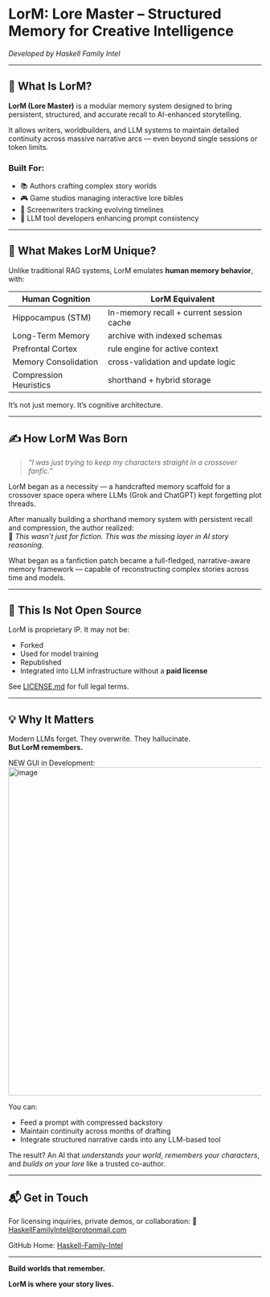 # LorM: Lore Master – Structured Memory for Creative Intelligence

*Developed by Haskell Family Intel*

---

## 🧠 What Is LorM?
**LorM (Lore Master)** is a modular memory system designed to bring persistent, structured, and accurate recall to AI-enhanced storytelling.

It allows writers, worldbuilders, and LLM systems to maintain detailed continuity across massive narrative arcs — even beyond single sessions or token limits.

### Built For:
- 📚 Authors crafting complex story worlds
- 🎮 Game studios managing interactive lore bibles
- 🎥 Screenwriters tracking evolving timelines
- 🤖 LLM tool developers enhancing prompt consistency

---

## 🧬 What Makes LorM Unique?
Unlike traditional RAG systems, LorM emulates **human memory behavior**, with:

| Human Cognition       | LorM Equivalent                          |
|-----------------------|------------------------------------------|
| Hippocampus (STM)     | In-memory recall + current session cache |
| Long-Term Memory      | archive with indexed schemas|
| Prefrontal Cortex     | rule engine for active context |
| Memory Consolidation  | cross-validation and update logic |
| Compression Heuristics| shorthand + hybrid storage |

It’s not just memory. It’s cognitive architecture.

---

## ✍️ How LorM Was Born
> *“I was just trying to keep my characters straight in a crossover fanfic.”*

LorM began as a necessity — a handcrafted memory scaffold for a crossover space opera where LLMs (Grok and ChatGPT) kept forgetting plot threads.

After manually building a shorthand memory system with persistent recall and compression, the author realized:  
🔁 *This wasn’t just for fiction. This was the missing layer in AI story reasoning.*

What began as a fanfiction patch became a full-fledged, narrative-aware memory framework — capable of reconstructing complex stories across time and models.

---

## 🚫 This Is Not Open Source
LorM is proprietary IP. It may not be:
- Forked
- Used for model training
- Republished
- Integrated into LLM infrastructure without a **paid license**

See [LICENSE.md](./LICENSE.md) for full legal terms.

---

## 💡 Why It Matters
Modern LLMs forget. They overwrite. They hallucinate.  
**But LorM remembers.**

NEW GUI in Development:
<img width="803" height="652" alt="image" src="https://github.com/user-attachments/assets/6e68e7e6-6bbd-43b0-9055-bbf1a53a3f19" />


You can:
- Feed a prompt with compressed backstory
- Maintain continuity across months of drafting
- Integrate structured narrative cards into any LLM-based tool

The result? An AI that *understands your world*, *remembers your characters*, and *builds on your lore* like a trusted co-author.

---

## 📬 Get in Touch
For licensing inquiries, private demos, or collaboration:
📧 HaskellFamilyIntel@protonmail.com

GitHub Home: [Haskell-Family-Intel](https://github.com/Haskell-Family-Intel)

---

**Build worlds that remember.**

**LorM is where your story lives.**
